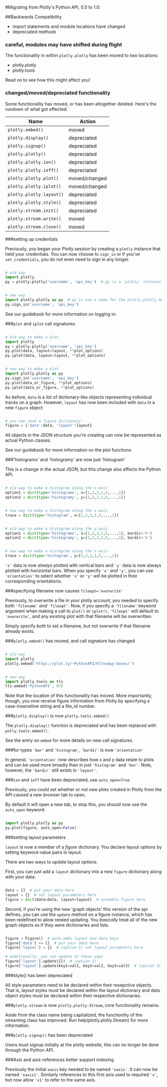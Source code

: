 #Migrating from Plotly's Python API, 0.5 to 1.0:

##Backwards Compatibility

* import statements and module locations have changed
* depreciated methods

### careful, modules may have shifted during flight

The functionality in within `plotly.plotly` has been moved to two locations:

* plotly.plotly
* plotly.tools

Read on to see how this might affect you!

### changed/moved/depreciated functionality

Some functionality has moved, or has been altogether deleted. Here's the
rundown of what got effected:

| Name                       | Action         |
| ------------------------   | -------------- |
| `plotly.embed()`           | moved          |
| `plotly.display()`         | depreciated    |
| `plotly.signup()`          | depreciated    |
| `plotly.plotly()`          | depreciated    |
| `plotly.plotly.ion()`      | depreciated    |
| `plotly.plotly.ioff()`     | depreciated    |
| `plotly.plotly.plot()`     | moved/changed  |
| `plotly.plotly.iplot()`    | moved/changed  |
| `plotly.plotly.layout()`   | depreciated    |
| `plotly.plotly.style()`    | depreciated    |
| `plotly.stream.init()`     | depreciated    |
| `plotly.stream.write()`    | moved          |
| `plotly.stream.close()`    | moved          |

###setting up credentials

Previously, you began your Plotly session by creating a `plotly` instance that
held your credentials. You can now choose to `sign_in` or if you've
`set_credentials`, you do not even need to sign in any longer.

```python

# old way
import plotly
py = plotly.plotly('username', 'api_key')  # py is a `plotly` instance
```

```python

# new way
import plotly.plotly as py  # py is now a name for the plotly.plotly module
py.sign_in('username', 'api_key')
```

See our guidebook for more information on logging in:


###`plot` and `iplot` call signatures:


```python

# old way to make a plot
import plotly
py = plotly.plotly('username', 'api_key')
py.plot(data, layout=layout, **plot_options)
py.iplot(data, layout=layout, **plot_options)
```

```python

# new way to make a plot
import plotly.plotly as py
py.sign_in('username', 'api_key')
py.plot(data_or_figure, **plot_options)
py.iplot(data_or_figure, **plot_options)
```

As before, `data` is a list of dictionary-like objects representing
individual traces on a graph. However, `layout` has now been included with
`data` in a new `figure` object:

```python

# you now send a figure dictionary
figure = {'data':data, 'layout':layout}
```

All objects in the JSON structure you're creating can now be represented as
actual Python classes.

See our guidebook for more information on the plot functions:

###'histogramx' and 'histogramy' are now just 'histogram'

This is a change in the actual JSON, but this change also effects the Python
API.

```python

# old way to make a histogram along the x-axis
option1 = dict(type='histogramx', x=[1,2,2,1,5,...,1])
option2 = dict(type='histogramy', y=[1,2,2,1,5,...,1])
```

```python

# new way to make a histogram along the x-axis
trace = dict(type='histogram', x=[1,2,2,1,5,...,1])
```

```python

# old way to make a histogram along the y-axis
option1 = dict(type='histogramx', x=[1,2,2,1,5,...,1], bardir='h')
option2 = dict(type='histogramy', y=[1,2,2,1,5,...,1], bardir='h')
```

```python

# new way to make a histogram along the x-axis
trace = dict(type='histogram', y=[1,2,2,1,5,...,1])
```

`'x'` data is now *always* plotted with vertical bars and `'y'` data is now
always plotted with horizontal bars. When you specify `'x'` *and* `'y'`,
you can use `'orientation'` to select whether `'x'` or `'y'` will be plotted
in their corresponding orientations.


###specifying filename now causes `fileopt='overwrite'`

Previously, to overwrite a file in your plotly account,
you needed to specify both `'filename'` *and* `'fileopt'`. Now,
if you specify a `'filename'` keyword argument when making a call to `plot()`
or `iplot()`, `'fileopt'` will default to `'overwrite'`,
and any existing plot with that filename will be overwritten.

Simply specify *both* to set a filename, but not overwrite if that filename
already exists.

###`plotly.embed()` has moved, and call signature has changed

```python

# old way
import plotly
plotly.embed('https://plot.ly/~PythonAPI/67/numpy-boxes/')
```

```python

# new way
import plotly.tools as tls
tls.embed('PythonAPI', 67)
```
Note that the location of this functionality has moved. More importantly,
though, you now receive figure information from Plotly by specifying a
case-insensitive string and a file_id number.


###`plotly.display()` is now `plotly.tools.embed()`

The `plotly.display()` function is depreciated and has been replaced with
`potly.tools.embed()`.

See the entry on `embed` for more details on new call signatures.

###for types `'bar'` and `'histogram'`, `'bardir'` is now `'orientation'`

In general, `'orientation'` now describes how x and y data relate to plots
and can be used more broadly than in just `'histogram'` and `'bar'`. Note,
however, the `'bardir'` still exists in `'layout'`.

###`ion` and `ioff` have been depreciated, use `auto_open=True`

Previously, you could set whether or not new plots created in Plotly from the
API caused a new browser tab to open.

By default it will open a new tab, to stop this, you should now use the
`auto_open` keyword:

```python

import plotly.plotly as py
py.plot(figure, auto_open=False)
```

###setting layout parameters

`layout` is now a member of a *figure* dictionary. You declare
layout options by setting keyword-value pairs in layout.

There are two ways to update layout options.

First, you can just add a `layout` dictionary into a new `figure` dictionary
along with your data:

```python

data = []  # put your data here
layout = {}  # set layout parameters here
figure = dict(data=data, layout=layout)  # assemble figure here
```

Second, if you're using the new 'graph objects' this version of the api
defines, you can use the `update` method on a figure instance, which has been
redefined to allow nested updating. You *basically* treat all of the new
graph objects as if they were dictionaries and lists.

```python

figure = Figure()  # auto-adds layout and data keys
figure['data'] += []  # put your data here
figure['layout'] = {}  # (option 1) set layout parameters here

# additionally, you can update in these ways
figure['layout'].update({})  # (option 2)
figure['layout'].update(key1=val1, key2=val2, key3=val3)  # (option 3)
```

###style() has been depreciated

All style parameters need to be declared within their resepctive objects.
That is, layout styles must be declared within the layout dictionary and data
object styles must be declared within their respective dictionaries.

###`plotly.stream` is now `plotly.plotly.Stream`, core functionality remains.

Aside from the class name being capitalized, the functionlity of the
streaming class has improved. Run help(plotly.plotly.Stream) for more
information.

###`plotly.signup()` has been depreciated

Users must signup initially at the plotly website, this can no longer be done
through the Python API.

###Axis and axis-references better support indexing

Previously the initial `xaxis` key needed to be named `'xaxis'`. It can now
be named `'xaxis1'`. Similarly references to this first axis used to required
 `'x'`, but now allow `'x1'` to refer to the same axis.


